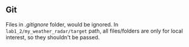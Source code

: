 ## Git
Files in *.gitignore* folder, would be ignored. In ```lab1_2/my_weather_radar/target``` path, all files/folders are only for local interest, so they shouldn't be passed.